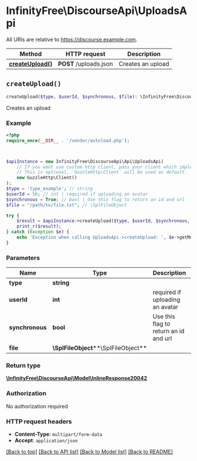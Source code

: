 # InfinityFree\DiscourseApi\UploadsApi

All URIs are relative to https://discourse.example.com.

Method | HTTP request | Description
------------- | ------------- | -------------
[**createUpload()**](UploadsApi.md#createUpload) | **POST** /uploads.json | Creates an upload


## `createUpload()`

```php
createUpload($type, $userId, $synchronous, $file): \InfinityFree\DiscourseApi\Model\InlineResponse20042
```

Creates an upload

### Example

```php
<?php
require_once(__DIR__ . '/vendor/autoload.php');



$apiInstance = new InfinityFree\DiscourseApi\Api\UploadsApi(
    // If you want use custom http client, pass your client which implements `GuzzleHttp\ClientInterface`.
    // This is optional, `GuzzleHttp\Client` will be used as default.
    new GuzzleHttp\Client()
);
$type = 'type_example'; // string
$userId = 56; // int | required if uploading an avatar
$synchronous = True; // bool | Use this flag to return an id and url
$file = "/path/to/file.txt"; // \SplFileObject

try {
    $result = $apiInstance->createUpload($type, $userId, $synchronous, $file);
    print_r($result);
} catch (Exception $e) {
    echo 'Exception when calling UploadsApi->createUpload: ', $e->getMessage(), PHP_EOL;
}
```

### Parameters

Name | Type | Description  | Notes
------------- | ------------- | ------------- | -------------
 **type** | **string**|  |
 **userId** | **int**| required if uploading an avatar | [optional]
 **synchronous** | **bool**| Use this flag to return an id and url | [optional]
 **file** | **\SplFileObject****\SplFileObject**|  | [optional]

### Return type

[**\InfinityFree\DiscourseApi\Model\InlineResponse20042**](../Model/InlineResponse20042.md)

### Authorization

No authorization required

### HTTP request headers

- **Content-Type**: `multipart/form-data`
- **Accept**: `application/json`

[[Back to top]](#) [[Back to API list]](../../README.md#endpoints)
[[Back to Model list]](../../README.md#models)
[[Back to README]](../../README.md)
